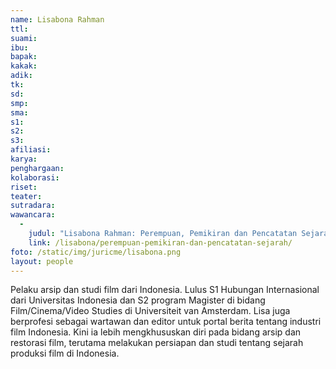 ```yaml
---
name: Lisabona Rahman
ttl:
suami:
ibu:
bapak:
kakak:
adik:
tk:
sd:
smp:
sma:
s1:
s2:
s3:
afiliasi:
karya:
penghargaan:
kolaborasi:
riset:
teater:
sutradara:
wawancara:
  -
    judul: "Lisabona Rahman: Perempuan, Pemikiran dan Pencatatan Sejarah"
    link: /lisabona/perempuan-pemikiran-dan-pencatatan-sejarah/
foto: /static/img/juricme/lisabona.png
layout: people
---
```


Pelaku arsip dan studi film dari Indonesia. Lulus S1 Hubungan Internasional dari Universitas Indonesia dan S2 program Magister di bidang Film/Cinema/Video Studies di Universiteit van Amsterdam. Lisa juga berprofesi sebagai wartawan dan editor untuk portal berita tentang industri film Indonesia. Kini ia lebih mengkhususkan diri pada bidang arsip dan restorasi film, terutama melakukan persiapan dan studi tentang sejarah produksi film di Indonesia.
